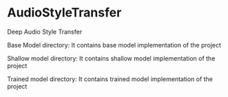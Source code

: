 # AudioStyleTransfer
Deep Audio Style Transfer


Base Model directory: It contains base model implementation of the project

Shallow model directory: It contains shallow model implementation of the project


Trained model directory: It contains trained model implementation of the project


